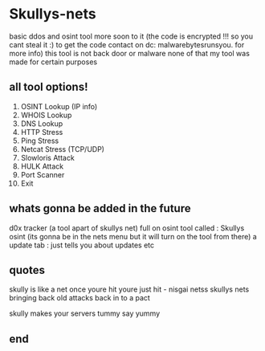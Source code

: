 # Skullys-nets
basic ddos and osint tool more soon to it (the code is encrypted !!! so you cant steal it :) to get the code contact on dc: malwarebytesrunsyou. for more info)
this tool is not back door or malware none of that 
my tool was made for certain purposes 

## all tool options!
1. OSINT Lookup (IP info)
2. WHOIS Lookup
3. DNS Lookup
4. HTTP Stress
5. Ping Stress
6. Netcat Stress  (TCP/UDP)
7. Slowloris Attack
8. HULK Attack
9. Port Scanner
10. Exit
    
## whats gonna be added in the future
d0x tracker (a tool apart of skullys net)
full on osint tool called : Skullys osint (its gonna be in the nets menu but it will turn on the tool from there)
a update tab : just tells you about updates etc
## quotes
skully is like a net
once youre hit youre just hit - nisgai netss
skullys nets 
bringing back old attacks back in to a pact

skully makes your servers tummy say yummy
## end

